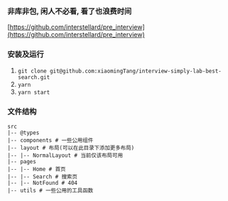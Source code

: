### 非库非包, 闲人不必看, 看了也浪费时间
[https://github.com/interstellard/pre_interview](https://github.com/interstellard/pre_interview)

### 安装及运行
1. `git clone git@github.com:xiaomingTang/interview-simply-lab-best-search.git`
2. `yarn`
3. `yarn start`

### 文件结构
```
src
|-- @types
|-- components # 一些公用组件
|-- layout # 布局(可以在此目录下添加更多布局)
|-- |-- NormalLayout # 当前仅该布局可用
|-- pages
|-- |-- Home # 首页
|-- |-- Search # 搜索页
|-- |-- NotFound # 404
|-- utils # 一些公用的工具函数
```
